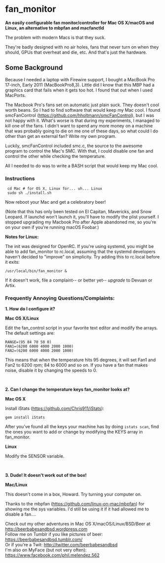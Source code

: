 # fan_monitor 

**An easily configurable fan monitor/controller for Mac OS X/macOS and Linux, an alternative to mbpfan and macfanctld**

The problem with modern Macs is that they suck. 

They're badly designed with no air holes, fans that never turn on when they should, GPUs that overheat and die, etc. And that's just the hardware.

## Some Background

Because I needed a laptop with Firewire support, I bought a MacBook Pro 17-inch, Early 2011 (MacBookPro8,3). Little did I know that this MBP had a graphics card that fails when it gets too hot. I found that out when I used MacPorts.

The Macbook Pro's fans set on automatic just plain suck. They doesn't cool worth beans. So I had to find software that would keep my Mac cool. I found smcFanControl (https://github.com/hholtmann/smcFanControl), but I was not happy with it. What's worse is that during my experiments, I managed to kill one of the fans. I didn't want to spend any more money on a machine that was probably going to die on me one of these days, so what could I do other than get an external fan? Write my own program. 

Luckily, smcFanControl included smc.c, the source to the awesome program to control the Mac's SMC. With that, I could disable one fan and control the other while checking the temperature.

All I needed to do was to write a BASH script that would keep my Mac cool.

### Instructions

` cd Mac # for OS X, Linux for... uh... Linux` <br>
` sudo sh ./install.sh`

Now reboot your Mac and get a celebratory beer!

(Note that this has only been tested on El Capitan, Mavericks, and Snow Leopard. If launchd won't launch it, you'll have to modify the plist yourself. I stopped upgrading my Macbook Pro after Apple abandoned me, so you're on your own if you're running macOS Foobar.)

**Notes for Linux:**

The init was designed for OpenRC. If you're using systemd, you might be able to add fan_monitor to rc.local, assuming that the systemd developers haven't decided to "improve" on simplicity. Try adding this to rc.local before it exits:

`/usr/local/bin/fan_monitor &`

If it doesn't work, file a complaint-- or better yet-- _upgrade_ to Devuan or Artix.


### Frequently Annoying Questions/Complaints:

**1. How do I configure it?**

**Mac OS X/Linux**

Edit the fan_control script in your favorite text editor and modify the arrays. The default settings are:

`RANGE=(95 84 70 50 0)`<br>
`FAN1=(6200 6000 4000 2000 1000)`<br>
`FAN2=(6200 6000 4000 2000 1000)`<br>

This means that when the temperature hits 95 degrees, it will set Fan1 and Fan2 to 6200 rpm; 84 to 6000 and so on. If you have a fan that makes noise, disable it by changing the speeds to 0. 

<br>

**2. Can I change the temperature keys fan_monitor looks at?**

**Mac OS X**

Install iStats (https://github.com/Chris911/iStats):

`gem install iStats`

After you've found all the keys your machine has by doing `istats scan`, find the ones you want to add or change by modifying the KEYS array in fan_monitor. 

**Linux**

Modify the SENSOR variable. 

<br>

**3. Dude! It doesn't work out of the box!**

**Mac/Linux**

This doesn't come in a box, Howard. Try turning your computer on.


Thanks to the mbpfan (https://github.com/linux-on-mac/mbpfan) for showing me the sys variables. I'd still be using it if it had allowed me to disable a fan....

Check out my other adventures in Mac OS X/macOS/Linux/BSD/Beer at http://beerbabesandbsd.wordpress.com<br>
Follow me on Tumblr if you like pictures of beer: https://beerbabesandbsd.tumblr.com/<br>
Or if you're a Twit: http://twitter.com/beerbabesandbsd<br>
I'm also on MyFace (but not very often): https://www.facebook.com/phil.melendez.562<br>
